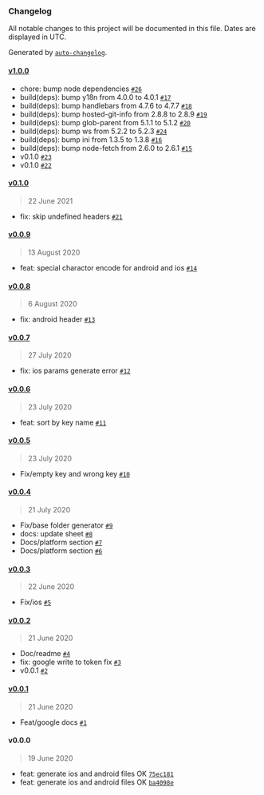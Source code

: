 ### Changelog

All notable changes to this project will be documented in this file. Dates are displayed in UTC.

Generated by [`auto-changelog`](https://github.com/CookPete/auto-changelog).

#### [v1.0.0](https://github.com/jhonny-me/multi-language-mobile/compare/v0.1.0...v1.0.0)

- chore: bump node dependencies [`#26`](https://github.com/jhonny-me/multi-language-mobile/pull/26)
- build(deps): bump y18n from 4.0.0 to 4.0.1 [`#17`](https://github.com/jhonny-me/multi-language-mobile/pull/17)
- build(deps): bump handlebars from 4.7.6 to 4.7.7 [`#18`](https://github.com/jhonny-me/multi-language-mobile/pull/18)
- build(deps): bump hosted-git-info from 2.8.8 to 2.8.9 [`#19`](https://github.com/jhonny-me/multi-language-mobile/pull/19)
- build(deps): bump glob-parent from 5.1.1 to 5.1.2 [`#20`](https://github.com/jhonny-me/multi-language-mobile/pull/20)
- build(deps): bump ws from 5.2.2 to 5.2.3 [`#24`](https://github.com/jhonny-me/multi-language-mobile/pull/24)
- build(deps): bump ini from 1.3.5 to 1.3.8 [`#16`](https://github.com/jhonny-me/multi-language-mobile/pull/16)
- build(deps): bump node-fetch from 2.6.0 to 2.6.1 [`#15`](https://github.com/jhonny-me/multi-language-mobile/pull/15)
- v0.1.0 [`#23`](https://github.com/jhonny-me/multi-language-mobile/pull/23)
- v0.1.0 [`#22`](https://github.com/jhonny-me/multi-language-mobile/pull/22)

#### [v0.1.0](https://github.com/jhonny-me/multi-language-mobile/compare/v0.0.9...v0.1.0)

> 22 June 2021

- fix: skip undefined headers [`#21`](https://github.com/jhonny-me/multi-language-mobile/pull/21)

#### [v0.0.9](https://github.com/jhonny-me/multi-language-mobile/compare/v0.0.8...v0.0.9)

> 13 August 2020

- feat: special charactor encode for android and ios [`#14`](https://github.com/jhonny-me/multi-language-mobile/pull/14)

#### [v0.0.8](https://github.com/jhonny-me/multi-language-mobile/compare/v0.0.7...v0.0.8)

> 6 August 2020

- fix: android header [`#13`](https://github.com/jhonny-me/multi-language-mobile/pull/13)

#### [v0.0.7](https://github.com/jhonny-me/multi-language-mobile/compare/v0.0.6...v0.0.7)

> 27 July 2020

- fix: ios params generate error [`#12`](https://github.com/jhonny-me/multi-language-mobile/pull/12)

#### [v0.0.6](https://github.com/jhonny-me/multi-language-mobile/compare/v0.0.5...v0.0.6)

> 23 July 2020

- feat: sort by key name [`#11`](https://github.com/jhonny-me/multi-language-mobile/pull/11)

#### [v0.0.5](https://github.com/jhonny-me/multi-language-mobile/compare/v0.0.4...v0.0.5)

> 23 July 2020

- Fix/empty key and wrong key [`#10`](https://github.com/jhonny-me/multi-language-mobile/pull/10)

#### [v0.0.4](https://github.com/jhonny-me/multi-language-mobile/compare/v0.0.3...v0.0.4)

> 21 July 2020

- Fix/base folder generator [`#9`](https://github.com/jhonny-me/multi-language-mobile/pull/9)
- docs: update sheet [`#8`](https://github.com/jhonny-me/multi-language-mobile/pull/8)
- Docs/platform section [`#7`](https://github.com/jhonny-me/multi-language-mobile/pull/7)
- Docs/platform section [`#6`](https://github.com/jhonny-me/multi-language-mobile/pull/6)

#### [v0.0.3](https://github.com/jhonny-me/multi-language-mobile/compare/v0.0.2...v0.0.3)

> 22 June 2020

- Fix/ios [`#5`](https://github.com/jhonny-me/multi-language-mobile/pull/5)

#### [v0.0.2](https://github.com/jhonny-me/multi-language-mobile/compare/v0.0.1...v0.0.2)

> 21 June 2020

- Doc/readme [`#4`](https://github.com/jhonny-me/multi-language-mobile/pull/4)
- fix: google write to token fix [`#3`](https://github.com/jhonny-me/multi-language-mobile/pull/3)
- v0.0.1 [`#2`](https://github.com/jhonny-me/multi-language-mobile/pull/2)

#### [v0.0.1](https://github.com/jhonny-me/multi-language-mobile/compare/v0.0.0...v0.0.1)

> 21 June 2020

- Feat/google docs [`#1`](https://github.com/jhonny-me/multi-language-mobile/pull/1)

#### v0.0.0

> 19 June 2020

- feat: generate ios and android files OK [`75ec181`](https://github.com/jhonny-me/multi-language-mobile/commit/75ec1810733723b5a1db306098a42f227cbfd9fc)
- feat: generate ios and android files OK [`ba4098e`](https://github.com/jhonny-me/multi-language-mobile/commit/ba4098e5841f55429bc40ed9aebe5abba03ba5d9)
